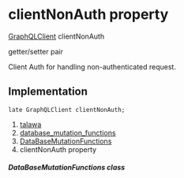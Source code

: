 
<div>

# clientNonAuth property

</div>


[GraphQLClient](https://pub.dev/documentation/graphql/5.2.0-beta.9/graphql/GraphQLClient-class.html)
clientNonAuth


getter/setter pair




Client Auth for handling non-authenticated request.



## Implementation

``` language-dart
late GraphQLClient clientNonAuth;
```







1.  [talawa](../../index.html)
2.  [database_mutation_functions](../../services_database_mutation_functions/)
3.  [DataBaseMutationFunctions](../../services_database_mutation_functions/DataBaseMutationFunctions-class.html)
4.  clientNonAuth property

##### DataBaseMutationFunctions class







